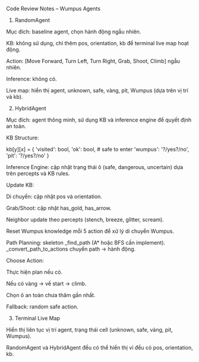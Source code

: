 Code Review Notes – Wumpus Agents
1. RandomAgent

Mục đích: baseline agent, chọn hành động ngẫu nhiên.

KB: không sử dụng, chỉ thêm pos, orientation, kb để terminal live map hoạt động.

Action: [Move Forward, Turn Left, Turn Right, Grab, Shoot, Climb] ngẫu nhiên.

Inference: không có.

Live map: hiển thị agent, unknown, safe, vàng, pit, Wumpus (dựa trên vị trí và kb).

2. HybridAgent

Mục đích: agent thông minh, sử dụng KB và inference engine để quyết định an toàn.

KB Structure:

kb[y][x] = {
    'visited': bool,
    'ok': bool,         # safe to enter
    'wumpus': '?/yes?/no',
    'pit': '?/yes?/no'
}


Inference Engine: cập nhật trạng thái ô (safe, dangerous, uncertain) dựa trên percepts và KB rules.

Update KB:

Di chuyển: cập nhật pos và orientation.

Grab/Shoot: cập nhật has_gold, has_arrow.

Neighbor update theo percepts (stench, breeze, glitter, scream).

Reset Wumpus knowledge mỗi 5 action để xử lý di chuyển Wumpus.

Path Planning: skeleton _find_path (A* hoặc BFS cần implement). _convert_path_to_actions chuyển path → hành động.

Choose Action:

Thực hiện plan nếu có.

Nếu có vàng → về start → climb.

Chọn ô an toàn chưa thăm gần nhất.

Fallback: random safe action.

3. Terminal Live Map

Hiển thị liên tục vị trí agent, trạng thái cell (unknown, safe, vàng, pit, Wumpus).

RandomAgent và HybridAgent đều có thể hiển thị vì đều có pos, orientation, kb.
